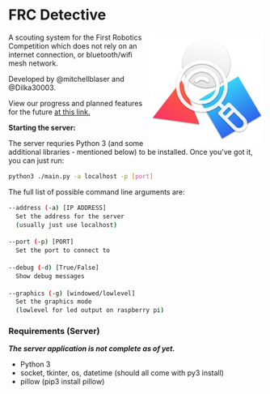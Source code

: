 # FRC Detective



<img src="https://github.com/mitchellblaser/FRCDetective/blob/main/logo.png?raw=true" align=right width=225 />A scouting system for the First Robotics Competition which does not rely on an internet connection, or bluetooth/wifi mesh network.

Developed by @mitchellblaser and @Dilka30003.

View our progress and planned features for the future [at this link.](https://app.gitkraken.com/glo/board/YBvMzRdxdwARfCdr)



**Starting the server:**

The server requries Python 3 (and some additional libraries - mentioned below) to be installed. Once you've got it, you can just run:

```bash
python3 ./main.py -a localhost -p [port]
```

The full list of possible command line arguments are:

```bash
--address (-a) [IP ADDRESS]
  Set the address for the server
  (usually just use localhost)

--port (-p) [PORT]
  Set the port to connect to

--debug (-d) [True/False]
  Show debug messages

--graphics (-g) [windowed/lowlevel]
  Set the graphics mode
  (lowlevel for led output on raspberry pi)
```



### Requirements (Server)

***The server application is not complete as of yet.***

- Python 3
- socket, tkinter, os, datetime (should all come with py3 install)
- pillow (pip3 install pillow)

